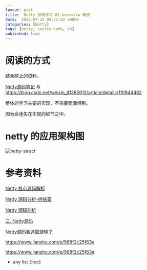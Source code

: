 ```yaml
---
layout: post
title:  Netty 源码学习-01-overview 概览
date:  2022-07-22 09:22:02 +0800
categories: [Netty]
tags: [netty, source-code, sh]
published: true
---
```


# 阅读的方式

结合网上的资料。

[Netty源码笔记](https://www.jianshu.com/p/568f2c25f63e) 与 https://blog.csdn.net/weixin_41385912/article/details/110944462

整体的学习主要的实现，不需要面面俱到。

因为会迷失在实现的细节之中。

# netty 的应用架构图

![netty-struct](https://imgconvert.csdnimg.cn/aHR0cHM6Ly9tbWJpei5xcGljLmNuL21tYml6X3BuZy9PeXdleXNDU2VMWHlucFRENGZBd3dlTnllbHBOUGRBemliRk9id2liQWh4VXZtVWljdFJaYVJuTEwxUU9zWnJISnlYaWF1R0lURU9hNXVnM2RkdnpsWGVyUncvNjQw?x-oss-process=image/format,png)



# 参考资料

[Netty 核心源码解析](https://blog.csdn.net/weixin_41385912/article/details/110944462)

[Netty 源码分析-终结篇](https://www.pianshen.com/article/2786550023/)

[Netty 源码剖析](https://blog.csdn.net/youweics/article/details/124570058)

[三. Netty源码](https://www.jianshu.com/p/cfbce3a407d2)

[Netty源码看这篇就够了](https://www.cnblogs.com/nortyr/articles/15570738.html)

https://www.jianshu.com/p/568f2c25f63e

https://www.jianshu.com/p/568f2c25f63e

* any list
{:toc}